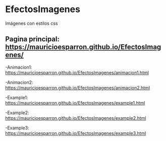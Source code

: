 # EfectosImagenes
Imágenes con estilos css

Pagina principal: https://mauricioesparron.github.io/EfectosImagenes/
---------



-Animacion1: https://mauricioesparron.github.io/EfectosImagenes/animacion1.html

-Animacion2: https://mauricioesparron.github.io/EfectosImagenes/animacion2.html

-Example1: https://mauricioesparron.github.io/EfectosImagenes/example1.html

-Example2: https://mauricioesparron.github.io/EfectosImagenes/example2.html

-Example3: https://mauricioesparron.github.io/EfectosImagenes/example3.html
